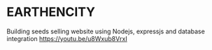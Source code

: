 # EARTHENCITY
Building seeds selling website using Nodejs, expressjs and database integration
https://youtu.be/u8Wxub8VrxI
